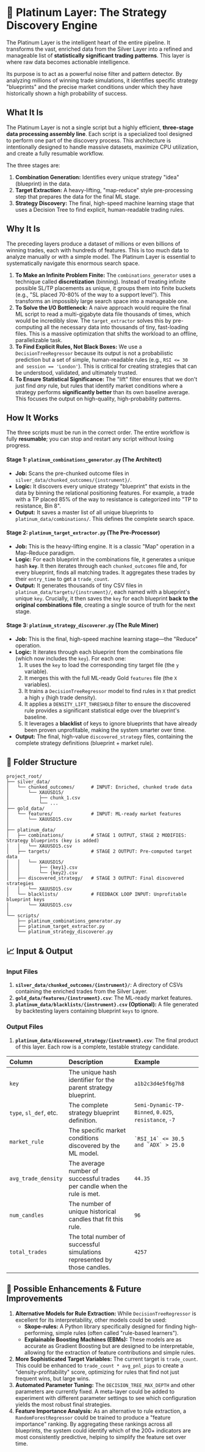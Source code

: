 # 💎 Platinum Layer: The Strategy Discovery Engine

The Platinum Layer is the intelligent heart of the entire pipeline. It transforms the vast, enriched data from the Silver Layer into a refined and manageable list of **statistically significant trading patterns**. This layer is where raw data becomes actionable intelligence.

Its purpose is to act as a powerful noise filter and pattern detector. By analyzing millions of winning trade simulations, it identifies specific strategy "blueprints" and the precise market conditions under which they have historically shown a high probability of success.

## What It Is

The Platinum Layer is not a single script but a highly efficient, **three-stage data processing assembly line**. Each script is a specialized tool designed to perform one part of the discovery process. This architecture is intentionally designed to handle massive datasets, maximize CPU utilization, and create a fully resumable workflow.

The three stages are:

1.  **Combination Generation:** Identifies every unique strategy "idea" (blueprint) in the data.
2.  **Target Extraction:** A heavy-lifting, "map-reduce" style pre-processing step that prepares the data for the final ML stage.
3.  **Strategy Discovery:** The final, high-speed machine learning stage that uses a Decision Tree to find explicit, human-readable trading rules.

## Why It Is

The preceding layers produce a dataset of millions or even billions of winning trades, each with hundreds of features. This is too much data to analyze manually or with a simple model. The Platinum Layer is essential to systematically navigate this enormous search space.

1.  **To Make an Infinite Problem Finite:** The `combinations_generator` uses a technique called **discretization** (binning). Instead of treating infinite possible SL/TP placements as unique, it groups them into finite buckets (e.g., "SL placed 70-80% of the way to a support level"). This transforms an impossibly large search space into a manageable one.
2.  **To Solve the I/O Bottleneck:** A naive approach would require the final ML script to read a multi-gigabyte data file thousands of times, which would be incredibly slow. The `target_extractor` solves this by pre-computing all the necessary data into thousands of tiny, fast-loading files. This is a massive optimization that shifts the workload to an offline, parallelizable task.
3.  **To Find Explicit Rules, Not Black Boxes:** We use a `DecisionTreeRegressor` because its output is not a probabilistic prediction but a set of simple, human-readable rules (e.g., `RSI <= 30 and session == 'London'`). This is critical for creating strategies that can be understood, validated, and ultimately trusted.
4.  **To Ensure Statistical Significance:** The "lift" filter ensures that we don't just find _any_ rule, but rules that identify market conditions where a strategy performs **significantly better** than its own baseline average. This focuses the output on high-quality, high-probability patterns.

## How It Works

The three scripts must be run in the correct order. The entire workflow is fully **resumable**; you can stop and restart any script without losing progress.

#### **Stage 1: `platinum_combinations_generator.py` (The Architect)**

- **Job:** Scans the pre-chunked outcome files in `silver_data/chunked_outcomes/{instrument}/`.
- **Logic:** It discovers every unique strategy "blueprint" that exists in the data by binning the relational positioning features. For example, a trade with a TP placed 85% of the way to resistance is categorized into "TP to resistance, Bin 8".
- **Output:** It saves a master list of all unique blueprints to `platinum_data/combinations/`. This defines the complete search space.

#### **Stage 2: `platinum_target_extractor.py` (The Pre-Processor)**

- **Job:** This is the heavy-lifting engine. It is a classic "Map" operation in a Map-Reduce paradigm.
- **Logic:** For each blueprint in the combinations file, it generates a unique hash **`key`**. It then iterates through each `chunked_outcomes` file and, for every blueprint, finds all matching trades. It aggregates these trades by their `entry_time` to get a `trade_count`.
- **Output:** It generates thousands of tiny CSV files in `platinum_data/targets/{instrument}/`, each named with a blueprint's unique `key`. Crucially, it then saves the `key` for each blueprint **back to the original combinations file**, creating a single source of truth for the next stage.

#### **Stage 3: `platinum_strategy_discoverer.py` (The Rule Miner)**

- **Job:** This is the final, high-speed machine learning stage—the "Reduce" operation.
- **Logic:** It iterates through each blueprint from the combinations file (which now includes the `key`). For each one:
  1.  It uses the `key` to load the corresponding tiny target file (the `y` variable).
  2.  It merges this with the full ML-ready Gold `features` file (the `X` variables).
  3.  It trains a `DecisionTreeRegressor` model to find rules in `X` that predict a high `y` (high trade density).
  4.  It applies a `DENSITY_LIFT_THRESHOLD` filter to ensure the discovered rule provides a significant statistical edge over the blueprint's baseline.
  5.  It leverages a **blacklist** of keys to ignore blueprints that have already been proven unprofitable, making the system smarter over time.
- **Output:** The final, high-value `discovered_strategy` files, containing the complete strategy definitions (blueprint + market rule).

## 📁 Folder Structure

```
project_root/
├── silver_data/
│   └── chunked_outcomes/      # INPUT: Enriched, chunked trade data
│       └── XAUUSD15/
│           ├── chunk_1.csv
│           └── ...
├── gold_data/
│   └── features/              # INPUT: ML-ready market features
│       └── XAUUSD15.csv
│
├── platinum_data/
│   ├── combinations/          # STAGE 1 OUTPUT, STAGE 2 MODIFIES: Strategy blueprints (key is added)
│   │   └── XAUUSD15.csv
│   ├── targets/               # STAGE 2 OUTPUT: Pre-computed target data
│   │   └── XAUUSD15/
│   │       ├── {key1}.csv
│   │       └── {key2}.csv
│   ├── discovered_strategy/   # STAGE 3 OUTPUT: Final discovered strategies
│   │   └── XAUUSD15.csv
│   └── blacklists/            # FEEDBACK LOOP INPUT: Unprofitable blueprint keys
│       └── XAUUSD15.csv
│
└── scripts/
    ├── platinum_combinations_generator.py
    ├── platinum_target_extractor.py
    └── platinum_strategy_discoverer.py
```

## 📈 Input & Output

### Input Files

1.  **`silver_data/chunked_outcomes/{instrument}/`**: A directory of CSVs containing the enriched trades from the Silver Layer.
2.  **`gold_data/features/{instrument}.csv`**: The ML-ready market features.
3.  **`platinum_data/blacklists/{instrument}.csv` (Optional):** A file generated by backtesting layers containing blueprint `keys` to ignore.

### Output Files

1.  **`platinum_data/discovered_strategy/{instrument}.csv`**: The final product of this layer. Each row is a complete, testable strategy candidate.

| Column                 | Description                                                              | Example                                               |
| :--------------------- | :----------------------------------------------------------------------- | :---------------------------------------------------- |
| `key`                  | The unique hash identifier for the parent strategy blueprint.            | `a1b2c3d4e5f6g7h8`                                    |
| `type`, `sl_def`, etc. | The complete strategy blueprint definition.                              | `Semi-Dynamic-TP-Binned`, `0.025`, `resistance`, `-7` |
| `market_rule`          | The specific market conditions discovered by the ML model.               | `` `RSI_14` <= 30.5 and `ADX` > 25.0 ``               |
| `avg_trade_density`    | The average number of successful trades per candle when the rule is met. | `44.35`                                               |
| `num_candles`          | The number of unique historical candles that fit this rule.              | `96`                                                  |
| `total_trades`         | The total number of successful simulations represented by those candles. | `4257`                                                |

## 🚀 Possible Enhancements & Future Improvements

1.  **Alternative Models for Rule Extraction:** While `DecisionTreeRegressor` is excellent for its interpretability, other models could be used:
    - **Skope-rules:** A Python library specifically designed for finding high-performing, simple rules (often called "rule-based learners").
    - **Explainable Boosting Machines (EBMs):** These models are as accurate as Gradient Boosting but are designed to be interpretable, allowing for the extraction of feature contributions and simple rules.
2.  **More Sophisticated Target Variables:** The current target is `trade_count`. This could be enhanced to `trade_count * avg_pnl_pips` to create a "density-profitability" score, optimizing for rules that find not just frequent wins, but large wins.
3.  **Automated Parameter Tuning:** The `DECISION_TREE_MAX_DEPTH` and other parameters are currently fixed. A meta-layer could be added to experiment with different parameter settings to see which configuration yields the most robust final strategies.
4.  **Feature Importance Analysis:** As an alternative to rule extraction, a `RandomForestRegressor` could be trained to produce a "feature importance" ranking. By aggregating these rankings across all blueprints, the system could identify which of the 200+ indicators are most consistently predictive, helping to simplify the feature set over time.
